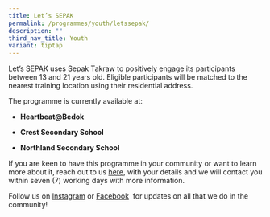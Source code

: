 ```yaml
---
title: Let’s SEPAK
permalink: /programmes/youth/letssepak/
description: ""
third_nav_title: Youth
variant: tiptap
---
```

<p>Let’s SEPAK uses Sepak Takraw to positively engage its participants between 13 and 21 years old. Eligible participants will be matched to the nearest training location using their residential address.</p><p>The programme is currently available at:</p><ul data-tight="true" class="tight"><li><p><strong>Heartbeat@Bedok</strong></p></li><li><p><strong>Crest Secondary School</strong></p></li><li><p><strong>Northland Secondary School</strong></p></li></ul><p>If you are keen to have this programme in your community or want to learn more about it, reach out to us&nbsp;<a href="mailto:sportcares@sport.gov.sg" rel="noopener noreferrer nofollow" target="_blank">here</a>, with your details and we will contact you within seven (7) working days with more information.</p><p>Follow us on&nbsp;<a href="https://www.instagram.com/sportcares/" rel="noopener noreferrer nofollow" target="_blank">Instagram</a>&nbsp;or&nbsp;<a href="https://www.facebook.com/SportCaresSG" rel="noopener noreferrer nofollow" target="_blank">Facebook</a>&nbsp; for updates on all that we do in the community!</p>